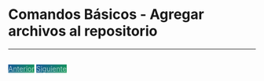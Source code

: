 # Comandos Básicos - Agregar archivos al repositorio

---

<br>
<style>
.my-btn {
    width: 120px;
    display: inline;
    text-align: center;
    color: rgba(255, 255, 255, 0.6);
    background-color: #159957;
    background-image: linear-gradient(120deg, #155799, #159957);
    transition: color 0.2s ease-in-out, border .2s ease-in-out, box-shadow .2s ease-in-out;
}

.my-btn:hover {
    color: #FFFFFF;
    box-shadow: rgba(187, 187, 187, 0.53) 0 4px 3px 1px;
    border: 1px solid rgba(255, 255, 255, 0);
}

.btn-next {
    margin-left: 71.9% !important;
}

</style>
<a href="comandos-basicos/crear-o-clonar-un-repositorio" class="btn my-btn">Anterior</a>
<a href="comandos-basicos/agregar-archivos" class="btn my-btn btn-next">Siguiente</a>
